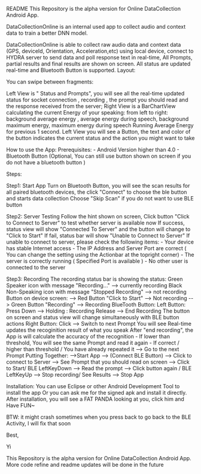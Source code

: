 README
This Repository is the alpha version for Online DataCollection Android App.

DataCollectionOnline is an internal used app to collect audio and context data to train a better DNN model.

DataCollectionOnline is able to collect raw audio data and context data (GPS, deviceId, Orientation, Acceleration,etc) using local device, connect to HYDRA server to send data and poll response text in real-time, All Prompts, partial results and final results are shown on screen. All status are updated real-time and Bluetooth Button is supported.
Layout:

You can swipe between fragments:

Left View is " Status and Prompts", you will see all the real-time updated status for socket connection , recording , the prompt you should read and the response received from the server;
Right View is a BarChartView calculating the current Energy of your speaking: from left to right: background average energy , average energy during speech, background maximum energy, maximum energy during speech Running Average Energy for previous 1 second.
Left View you will see a Button, the text and color of the button indicates the current status and the action you might want to take

How to use the App:
Prerequisites: - Android Version higher than 4.0 - Bluetooth Button (Optional, You can still use button shown on screen if you do not have a bluetooth button )

Steps:

Step1: Start App
Turn on Bluetooth Button, you will see the scan results for all paired bluetooth devices, the click "Connect" to choose the ble button and starts data collection
Choose "Skip Scan" if you do not want to use BLE button

Step2: Server Testing
Follow the hint shown on screen, Click button "Click to Connect to Server" to test whether server is available now
If success, status view will show "Connected To Server" and the button will change to "Click to Start"
If fail, status bar will show "Unable to Connect to Server" If unable to connect to server, please check the following items: - Your device has stable Internet access - The IP Address and Server Port are correct ( You can change the setting using the Actionbar at the topright corner) - The server is correctly running ( Specified Port is available ) - No other user is connected to the server

Step3: Recording
The recording status bar is showing the status:
Green Speaker icon with message "Recording..." --> currently recording
Black Non-Speaking icon with message "Stopped Recording" --> not recording
Button on device screen:
--> Red Button "Click to Start" --> Not recording --> Green Button "Recording" --> Recording
BlueTooth Button:
Left Button: Press Down --> Holding : Recording Release --> End Recording The button on screen and status view will change simultaneously with BLE button actions
Right Button: Click --> Switch to next Prompt
You will see Real-time updates the recoginition result of what you speak
After "end recording", the App is will calculate the accuracy of the recognition - If lower than threshold, You will see the same Prompt and read it again - If correct / higher than threshold / You have already repeated it --> Go to the next Prompt
Putting Together:
 -->Start App --> (Connect BLE Button) 
         --> Click to connect to Server 
         --> See Prompt that you should read on screen 
         --> Click to Start/ BLE LeftKeyDown --> Read the prompt --> Click button again / BLE LeftKeyUp 
         --> Stop recording/ See Results --> Stop App

Installation: You can use Eclipse or other Android Development Tool to install the app Or you can ask me for the signed apk and install it directly.
After installation, you will see a FAT PANDA looking at you, click him and Have FUN~

BTW: it might crash sometimes when you press back to go back to the BLE Activity, I will fix that soon

Best,

Yi

This Repository is the alpha version for Online DataCollection Android App.
More code refine and readme updates will be done in the future